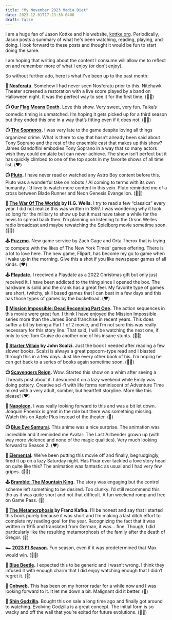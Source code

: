 ```yaml
---
title: "My November 2023 Media Diet"
date: 2023-12-01T17:23:36-0400
draft: false
---
```

I am a huge fan of Jason Kottke and his website, [kottke.org](https://kottke.org). Periodically, Jason posts a summary of what he's been watching, reading, playing, and doing. I look forward to these posts and thought it would be fun to start doing the same.

I am hoping that writing about the content I consume will allow me to reflect on and remember more of what I enjoy (or don't enjoy).

So without further ado, here is what I've been up to the past month:

**🍿 [Nosferatu](https://en.wikipedia.org/wiki/Nosferatu).** Somehow I had never seen Nosferatu prior to this. Nitehawk Theater screened a restoration with a live score played by a band on Halloween night. It was the perfect way to see it for the first time. (👍🏼)

**📺 [Our Flag Means Death](https://en.wikipedia.org/wiki/Our_Flag_Means_Death).** Love this show. Very sweet, very fun. Taika’s comedic timing is unmatched. I’m hoping it gets picked up for a third season but they ended this one in a way that’s fitting even if it does not. (👍🏼)

**📺 [The Sopranos](https://en.wikipedia.org/wiki/The_Sopranos).** I was very late to the game despite loving all things organized crime. What is there to say that hasn’t already been said about Tony Soprano and the rest of the ensemble cast that makes up this show? James Gandolfini embodies Tony Soprano in a way that so many actors wish they could emulate but can never achieve. The show isn’t perfect but it has quickly climbed to one of the top spots in my favorite shows of all time list. (❤️)

**📺 [Pluto](https://www.imdb.com/title/tt26737616/).** I have never read or watched any Astro Boy content before this. Pluto was a wonderful take on robots / AI coming to terms with its own humanity. I’d love to watch more content in this vein. Pluto reminded me of a cross between Blade Runner and Neon Genesis Evangelion. (👍🏼)

**📖 [The War Of The Worlds](https://en.wikipedia.org/wiki/The_War_of_the_Worlds) by H.G. Wells.** I try to read a few “classics” every year. I did not realize this was written in 1897. I was wondering why it took so long for the military to show up but it must have taken a while for the news to spread back then. I’m planning on listening to the Orson Welles radio broadcast and maybe rewatching the Spielberg movie sometime soon. (👍🏼)

**🕹️ [Puzzmo](https://www.puzzmo.com).** New game service by Zach Gage and Orta Therox that is trying to compete with the likes of The New York Times' games offering. There is a lot to love here. The new game, Flipart, has become my go to game when I wake up in the morning. Give this a shot if you like newspaper games of all kinds. (❤️)

**🕹️ [Playdate](https://play.date).** I received a Playdate as a 2022 Christmas gift but only just received it. I have been addicted to the thing since I opened the box. The hardware is solid and the crank has a great feel. My favorite type of games are short, twitchy, skill based games that I can beat in a few days and this has those types of games by the bucketload. (❤️)

**🍿 [Mission Impossible: Dead Reconning Part One](https://en.wikipedia.org/wiki/Mission:_Impossible_–_Dead_Reckoning_Part_One).** The action sequences in this movie were great fun. I think I have enjoyed the Mission Impossible series more than the James Bond franchise in recent years. This does suffer a bit by being a Part 1 of 2 movie, and I’m not sure this was really necessary for this story line. That said, I will be watching the next one, if only to see Tom Cruise do another one of his insane stunts. (👍🏼)

**📖 [Starter Villain](https://en.wikipedia.org/wiki/Starter_Villain) by John Scalzi.** Just the book I needed after reading a few slower books. Scalzi is always a great popcorn-type read and I blasted through this in a few days. Just like every other book of his. I’m hoping he can get back to a series of books again sometime soon. (👍🏼)

**📺 [Scavengers Reign](https://en.wikipedia.org/wiki/Scavengers_Reign).** Wow. Started this show on a whim after seeing a Threads post about it. I devoured it on a lazy weekend while Emily was doing pottery. Creative sci-fi with life forms reminiscent of Adventure Time mixed with a very adult, somber, but heartfelt storyline. More like this please! (❤️)

**🍿 [Napoleon](https://en.wikipedia.org/wiki/Napoleon_(2023_film)).** I was really looking forward to this and was a bit let down. Joaquin Phoenix is great in the role but there was something missing. Watch this on Apple Plus instead of the theater. (🫤)

**📺 [Blue Eye Samurai](https://en.wikipedia.org/wiki/Blue_Eye_Samurai).** This anime was a nice surprise. The animation was incredible and it reminded me Avatar: The Last Airbender grown up (with way more violence and none of the magic qualities). Very much looking forward to Season 2. (❤️)

**🍿 [Elemental](https://en.wikipedia.org/wiki/Elemental_(2023_film)).** We’ve been putting this movie off and finally, begrudgingly, fired it up on a lazy Saturday night. Has Pixar ever tackled a love story head on quite like this? The animation was fantastic as usual and I had very few gripes. (👍🏼)

**🕹️ [Bramble: The Mountain King](https://en.wikipedia.org/wiki/Bramble:_The_Mountain_King).** The story was engaging but the control scheme left something to be desired. Too clunky. I’d still recommend this tho as it was quite short and not that difficult. A fun weekend romp and free on Game Pass. (🫤)

**📖 [The Metamorphosis](https://en.wikipedia.org/wiki/The_Metamorphosis) by Franz Kafka.** I’ll be honest and say that I started this book purely because it was short and I’m making a last ditch effort to complete my reading goal for the year. Recognizing the fact that it was written in 1915 and translated from German, it was… fine. Though, I did particularly like the resulting metamorphosis of the family after the death of Gregor. (🫤)

**🏎️ [2023 F1 Season](https://en.wikipedia.org/wiki/2023_Formula_One_World_Championship).** Fun season, even if it was predetermined that Max would win. (👍🏼)

**🍿 [Blue Beetle](https://en.wikipedia.org/wiki/Blue_Beetle_(film)).** I expected this to be generic and I wasn’t wrong. I think they infused it with enough charm that I did enjoy watching enough that I didn’t regret it. (🫤)

**🍿 [Cobweb](https://en.wikipedia.org/wiki/Cobweb_(2023_American_film)).** This has been on my horror radar for a while now and I was looking forward to it. It let me down a bit. Malignant did it better. (🫤)

**🍿 [Shin Godzilla](https://en.wikipedia.org/wiki/Shin_Godzilla).** Bought this on sale a long time ago and finally got around to watching. Evolving Godzilla is a great concept. The initial form is so wacky and off the wall that you’re exited for future evolutions. (👍🏼)
